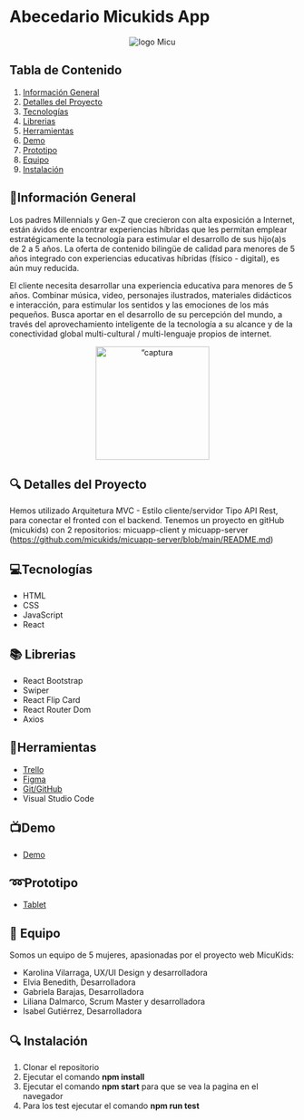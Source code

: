 # Abecedario Micukids App
<p align="center"><img alt="logo Micu" src="https://user-images.githubusercontent.com/116796010/227530138-e7495657-2221-4971-9c2c-0784ad0814ab.png"></p>

## Tabla de Contenido

1. [Información General](#información-general)
2. [Detalles del Proyecto](#detalles-del-proyecto)
3. [Tecnologías](#tecnologías)
4. [Librerias](#librerias)
5. [Herramientas](#herramientas)
6. [Demo](#demo)
7. [Prototipo](#prototipo)
8. [Equipo](#equipo)
9. [Instalación](#instalación)

## :page_facing_up:Información General

Los padres Millennials y Gen-Z que crecieron con alta exposición a Internet, están ávidos de encontrar experiencias híbridas que les permitan emplear estratégicamente la tecnología para estimular el desarrollo de sus hijo(a)s de 2 a 5 años. La oferta de contenido bilingüe de calidad para menores de 5 años integrado con experiencias educativas híbridas (físico - digital), es aún muy reducida.

El cliente necesita desarrollar una experiencia educativa para menores de 5 años. Combinar música, video, personajes ilustrados, materiales didácticos e interacción, para estimular los sentidos y las emociones de los más pequeños. Busca aportar en el desarrollo de su percepción del mundo, a través del aprovechamiento inteligente de la tecnología a su alcance y de la conectividad global multi-cultural / multi-lenguaje propios de internet.
<p align="center"><img width="200" alt=“captura home” src="https://user-images.githubusercontent.com/116796494/227921674-8ea4bb3e-74ba-4e69-acea-534b49feffbd.png"></p>

## :mag: Detalles del Proyecto

Hemos utilizado Arquitetura MVC - Estilo cliente/servidor Tipo API Rest, para conectar el fronted con el backend.
Tenemos un proyecto en gitHub (micukids) con 2 repositorios: micuapp-client y micuapp-server (https://github.com/micukids/micuapp-server/blob/main/README.md)

## :computer:Tecnologías

* HTML
* CSS
* JavaScript
* React

## :books: Librerias

* React Bootstrap  
* Swiper
* React Flip Card
* React Router Dom
* Axios

## :hammer:Herramientas

* [Trello](https://trello.com/b/0PCr9sIS/micukids)
* [Figma](https://www.figma.com/file/2Pv4uqNt5yERWkZO1Y2qsj/MicuKids?node-id=26-2&t=LuyHpaBODO5eLfgr-0)
* [Git/GitHub](https://github.com/orgs/micukids/repositories)
* Visual Studio Code

## :tv:Demo

* [Demo]()

## :loop:Prototipo

* [Tablet](https://www.figma.com/file/2Pv4uqNt5yERWkZO1Y2qsj/MicuKids?node-id=26-2&t=grz98XeQDMD3fU6M-0)

## :two_women_holding_hands: Equipo

Somos un equipo de 5 mujeres, apasionadas por el proyecto web MicuKids:

- Karolina Vilarraga, UX/UI Design y desarrolladora
- Elvia Benedith, Desarrolladora
- Gabriela Barajas, Desarrolladora
- Liliana Dalmarco, Scrum Master y desarrolladora
- Isabel Gutiérrez, Desarrolladora
 
## :mag: Instalación

1. Clonar el repositorio
2. Ejecutar el comando **npm install**
3. Ejecutar el comando **npm start** para que se vea la pagina en el navegador
4. Para los test ejecutar el comando **npm run test**






